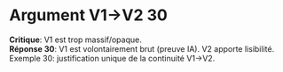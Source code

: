 # Argument V1→V2 30
**Critique**: V1 est trop massif/opaque.  
**Réponse 30**: V1 est volontairement brut (preuve IA). V2 apporte lisibilité.  
Exemple 30: justification unique de la continuité V1→V2.
